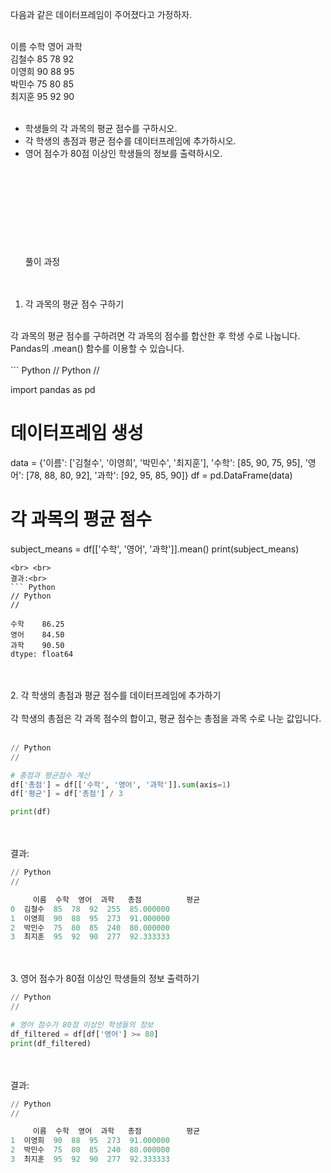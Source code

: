 다음과 같은 데이터프레임이 주어졌다고 가정하자. <br>  <br> 

이름	수학	영어	과학 <br> 
김철수	85	78	92 <br> 
이영희	90	88	95 <br> 
박민수	75	80	85 <br> 
최지훈	95	92	90 <br> 
 <br> 
- 학생들의 각 과목의 평균 점수를 구하시오. <br> 
- 각 학생의 총점과 평균 점수를 데이터프레임에 추가하시오. <br> 
- 영어 점수가 80점 이상인 학생들의 정보를 출력하시오. <br> 
<br> <br> <br> <br> <br> <br> <br> <br> <br> 
풀이 과정<br> <br> <br> 
1. 각 과목의 평균 점수 구하기<br> 
<br> 
각 과목의 평균 점수를 구하려면 각 과목의 점수를 합산한 후 학생 수로 나눕니다. <br> 
Pandas의 .mean() 함수를 이용할 수 있습니다.<br> 
<br> 
``` Python
// Python
//

import pandas as pd

# 데이터프레임 생성
data = {'이름': ['김철수', '이영희', '박민수', '최지훈'],
        '수학': [85, 90, 75, 95],
        '영어': [78, 88, 80, 92],
        '과학': [92, 95, 85, 90]}
df = pd.DataFrame(data)

# 각 과목의 평균 점수
subject_means = df[['수학', '영어', '과학']].mean()
print(subject_means)

```
<br> <br> 
결과:<br> 
``` Python
// Python
//

수학    86.25
영어    84.50
과학    90.50
dtype: float64
```
<br> <br> 
2. 각 학생의 총점과 평균 점수를 데이터프레임에 추가하기<br>
<br>
각 학생의 총점은 각 과목 점수의 합이고, 평균 점수는 총점을 과목 수로 나눈 값입니다.<br>
<br>
``` Python
// Python
//

# 총점과 평균점수 계산
df['총점'] = df[['수학', '영어', '과학']].sum(axis=1)
df['평균'] = df['총점'] / 3

print(df)
```
<br> <br> 
결과:<br> 
``` Python
// Python
//

     이름  수학  영어  과학   총점          평균
0  김철수  85  78  92  255  85.000000
1  이영희  90  88  95  273  91.000000
2  박민수  75  80  85  240  80.000000
3  최지훈  95  92  90  277  92.333333
```
<br> <br> 
3. 영어 점수가 80점 이상인 학생들의 정보 출력하기<br> 

``` Python
// Python
//

# 영어 점수가 80점 이상인 학생들의 정보
df_filtered = df[df['영어'] >= 80]
print(df_filtered)
```
<br> <br> 
결과:<br>
``` Python
// Python
//

     이름  수학  영어  과학   총점          평균
1  이영희  90  88  95  273  91.000000
2  박민수  75  80  85  240  80.000000
3  최지훈  95  92  90  277  92.333333
```

